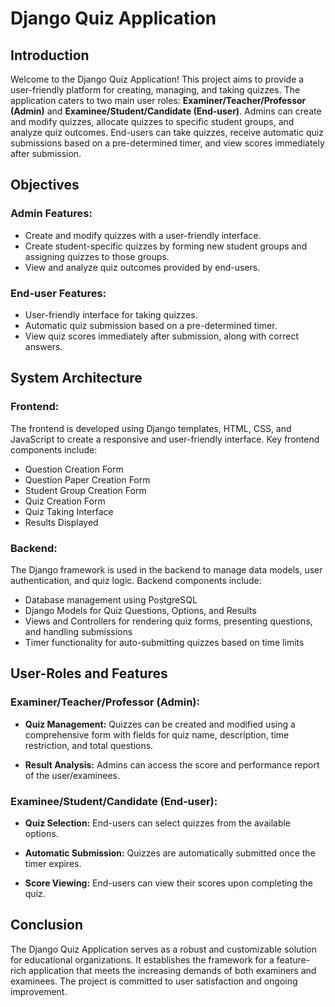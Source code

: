 # Django Quiz Application

## Introduction

Welcome to the Django Quiz Application! This project aims to provide a user-friendly platform for creating, managing, and taking quizzes. The application caters to two main user roles: **Examiner/Teacher/Professor (Admin)** and **Examinee/Student/Candidate (End-user)**. Admins can create and modify quizzes, allocate quizzes to specific student groups, and analyze quiz outcomes. End-users can take quizzes, receive automatic quiz submissions based on a pre-determined timer, and view scores immediately after submission.

## Objectives

### Admin Features:

- Create and modify quizzes with a user-friendly interface.
- Create student-specific quizzes by forming new student groups and assigning quizzes to those groups.
- View and analyze quiz outcomes provided by end-users.

### End-user Features:

- User-friendly interface for taking quizzes.
- Automatic quiz submission based on a pre-determined timer.
- View quiz scores immediately after submission, along with correct answers.

## System Architecture

### Frontend:

The frontend is developed using Django templates, HTML, CSS, and JavaScript to create a responsive and user-friendly interface. Key frontend components include:

- Question Creation Form
- Question Paper Creation Form
- Student Group Creation Form
- Quiz Creation Form
- Quiz Taking Interface
- Results Displayed

### Backend:

The Django framework is used in the backend to manage data models, user authentication, and quiz logic. Backend components include:

- Database management using PostgreSQL
- Django Models for Quiz Questions, Options, and Results
- Views and Controllers for rendering quiz forms, presenting questions, and handling submissions
- Timer functionality for auto-submitting quizzes based on time limits

## User-Roles and Features

### Examiner/Teacher/Professor (Admin):

- **Quiz Management:**
  Quizzes can be created and modified using a comprehensive form with fields for quiz name, description, time restriction, and total questions.

- **Result Analysis:**
  Admins can access the score and performance report of the user/examinees.

### Examinee/Student/Candidate (End-user):

- **Quiz Selection:**
  End-users can select quizzes from the available options.

- **Automatic Submission:**
  Quizzes are automatically submitted once the timer expires.

- **Score Viewing:**
  End-users can view their scores upon completing the quiz.

## Conclusion

The Django Quiz Application serves as a robust and customizable solution for educational organizations. It establishes the framework for a feature-rich application that meets the increasing demands of both examiners and examinees. The project is committed to user satisfaction and ongoing improvement.
